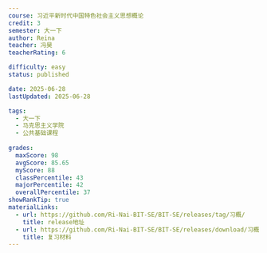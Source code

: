 ```yaml
---
course: 习近平新时代中国特色社会主义思想概论
credit: 3
semester: 大一下
author: Reina
teacher: 冯昊
teacherRating: 6

difficulty: easy
status: published

date: 2025-06-28
lastUpdated: 2025-06-28

tags: 
  - 大一下
  - 马克思主义学院
  - 公共基础课程
  
grades:
  maxScore: 98
  avgScore: 85.65
  myScore: 88
  classPercentile: 43
  majorPercentile: 42
  overallPercentile: 37
showRankTip: true
materialLinks:
  - url: https://github.com/Ri-Nai-BIT-SE/BIT-SE/releases/tag/习概/
    title: release地址
  - url: https://github.com/Ri-Nai-BIT-SE/BIT-SE/releases/download/习概/Review-Materials.zip
    title: 复习材料
---
```

